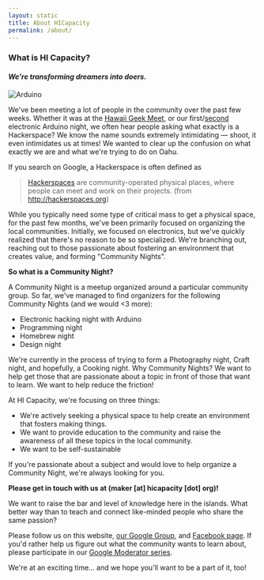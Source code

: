 ```yaml
---
layout: static
title: About HICapacity
permalink: /about/
---
```


### What is HI Capacity? ###
#### _We're transforming dreamers into doers._ ####

![Arduino](http://farm6.static.flickr.com/5229/5663399761_b31f4c1aa2_z.jpg)

We've been meeting a lot of people in the community over the past few weeks. Whether it was at the [Hawaii Geek Meet](http://hawaiigeek.com/), or our first/[second](http://www.facebook.com/media/set/fbx/?set=a.150614461670608.37454.138211559577565) electronic Arduino night, we often hear people asking what exactly is a Hackerspace?  We know the name sounds extremely intimidating &mdash; shoot, it even intimidates us at times!  We wanted to clear up the confusion on what exactly we are and what we're trying to do on Oahu.

If you search on Google, a Hackerspace is often defined as

> [Hackerspaces](http://en.wikipedia.org/wiki/Hackerspace) are community-operated physical places, where people can meet and work on their projects. (from http://hackerspaces.org)

While you typically need some type of critical mass to get a physical space, for the past few months, we've been primarily focused on organizing the local communities.  Initially, we focused on electronics, but we've quickly realized that there's no reason to be so specialized.  We're branching out, reaching out to those passionate about fostering an environment that creates value, and forming "Community Nights".

**So what is a Community Night?**

A Community Night is a meetup organized around a particular community group.  So far, we've managed to find organizers for the following Community Nights (and we would <3 more):

* Electronic hacking night with Arduino
* Programming night
* Homebrew night
* Design night

We're currently in the process of trying to form a Photography night, Craft night, and hopefully, a Cooking night.  Why Community Nights?  We want to help get those that are passionate about a topic in front of those that want to learn.  We want to help reduce the friction!

At HI Capacity, we're focusing on three things:

- We're actively seeking a physical space to help create an environment that fosters making things.
- We want to provide education to the community and raise the awareness of all these topics in the local community.
- We want to be self-sustainable

If you're passionate about a subject and would love to help organize a Community Night, we're always looking for you.

**Please get in touch with us at (maker [at] hicapacity [dot] org)!**

We want to raise the bar and level of knowledge here in the islands.  What better way than to teach and connect like-minded people who share the same passion?

Please follow us on this website, [our Google Group](http://groups.google.com/group/honolulu-makerspace), and [Facebook page](http://facebook.com/hicapacity).  If you'd rather help us figure out what the community wants to learn about, please participate in our [Google Moderator series](http://bit.ly/hicapacity-moderator).

We're at an exciting time... and we hope you'll want to be a part of it, too!